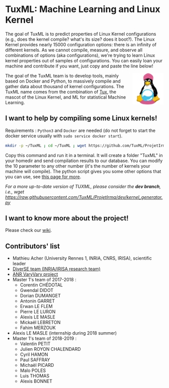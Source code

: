 ﻿# TuxML: Machine Learning and Linux Kernel


The goal of TuxML is to predict properties of Linux Kernel configurations (e.g., does the kernel compile? what's its size? does it boot?). 
The Linux Kernel provides nearly 15000 configuration options: there is an infinity of different kernels. 
As we cannot compile, measure, and observe all combinations of options (aka configurations), we're trying to learn Linux kernel properties out of samples of configurations.
You can easily loan your machine and contribute if you want, just copy and paste the line below!

<img align="right" width="100" height="100" src="miscellaneous/informations/tuxml_logo_small.png" alt="TuxML's Logo"/>

The goal of the TuxML team is to develop tools, mainly based on Docker and Python, to massively compile and gather data about thousand of kernel configurations.
The TuxML name comes from the combination of [Tux](https://en.wikipedia.org/wiki/Tux_(mascot)), the mascot of the Linux Kernel, and ML for statistical Machine Learning.

## I want to help by compiling some Linux kernels!

Requirements : `Python3` and `Docker` are needed (do not forget to start the docker service usually with `sudo service docker start`).

```bash
mkdir -p ~/TuxML ; cd ~/TuxML ; wget https://github.com/TuxML/ProjetIrma/releases/download/v2.0/kernel_generator.py ; python3 kernel_generator.py 10
```

Copy this command and run it in a terminal. It will create a folder "TuxML" in your homedir and send compilation results to our database.
You can modify the 10 parameter to any other number (it's the number of kernels your machine will compile).
The python script gives you some other options that you can use, see [this page for more](https://github.com/TuxML/ProjetIrma/wiki/User_documentation#python-script-entry-point--kernel_generatorpy).

*For a more up-to-date version of TUXML, please consider the **dev branch**, i.e., wget https://raw.githubusercontent.com/TuxML/ProjetIrma/dev/kernel_generator.py*

## I want to know more about the project!

Please check our [wiki](https://github.com/TuxML/ProjetIrma/wiki).

## Contributors' list

* Mathieu Acher (University Rennes 1, INRIA, CNRS, IRISA), scientific leader
* [DiverSE team (INRIA/IRISA research team)](http://www.diverse-team.fr/)
* [ANR VaryVary project](https://varyvary.github.io/)
* Master 1's team of 2017-2018 :
  - Corentin CHÉDOTAL
  - Gwendal DIDOT
  - Dorian DUMANGET
  - Antonin GARRET
  - Erwan LE FLEM
  - Pierre LE LURON
  - Alexis LE MASLE
  - Mickaël LEBRETON
  - Fahim MERZOUK
* Alexis LE MASLE (internship during 2018 summer)
* Master 1's team of 2018-2019 :
  - Valentin PETIT
  - Julien ROYON CHALENDARD
  - Cyril HAMON
  - Paul SAFFRAY
  - Michaël PICARD
  - Malo POLES
  - Luis THOMAS
  - Alexis BONNET
